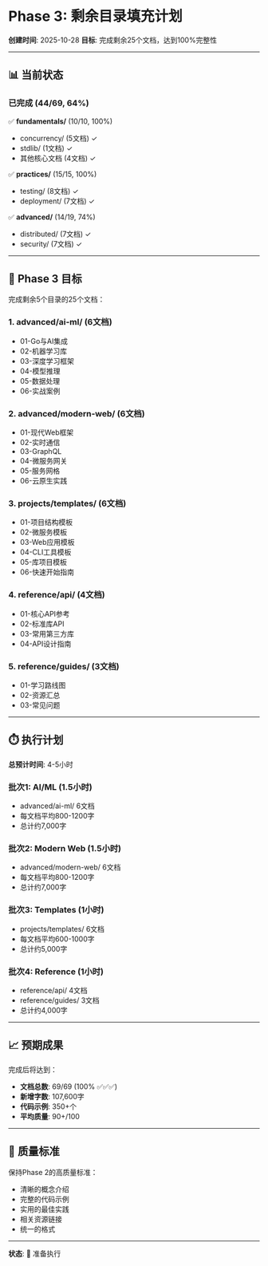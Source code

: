# Phase 3: 剩余目录填充计划

**创建时间**: 2025-10-28
**目标**: 完成剩余25个文档，达到100%完整性

---

## 📊 当前状态

### 已完成 (44/69, 64%)

✅ **fundamentals/** (10/10, 100%)

- concurrency/ (5文档) ✓
- stdlib/ (1文档) ✓
- 其他核心文档 (4文档) ✓

✅ **practices/** (15/15, 100%)

- testing/ (8文档) ✓
- deployment/ (7文档) ✓

✅ **advanced/** (14/19, 74%)

- distributed/ (7文档) ✓
- security/ (7文档) ✓

---

## 🎯 Phase 3 目标

完成剩余5个目录的25个文档：

### 1. advanced/ai-ml/ (6文档)

- 01-Go与AI集成
- 02-机器学习库
- 03-深度学习框架
- 04-模型推理
- 05-数据处理
- 06-实战案例

### 2. advanced/modern-web/ (6文档)

- 01-现代Web框架
- 02-实时通信
- 03-GraphQL
- 04-微服务网关
- 05-服务网格
- 06-云原生实践

### 3. projects/templates/ (6文档)

- 01-项目结构模板
- 02-微服务模板
- 03-Web应用模板
- 04-CLI工具模板
- 05-库项目模板
- 06-快速开始指南

### 4. reference/api/ (4文档)

- 01-核心API参考
- 02-标准库API
- 03-常用第三方库
- 04-API设计指南

### 5. reference/guides/ (3文档)

- 01-学习路线图
- 02-资源汇总
- 03-常见问题

---

## ⏱️ 执行计划

**总预计时间**: 4-5小时

### 批次1: AI/ML (1.5小时)

- advanced/ai-ml/ 6文档
- 每文档平均800-1200字
- 总计约7,000字

### 批次2: Modern Web (1.5小时)

- advanced/modern-web/ 6文档
- 每文档平均800-1200字
- 总计约7,000字

### 批次3: Templates (1小时)

- projects/templates/ 6文档
- 每文档平均600-1000字
- 总计约5,000字

### 批次4: Reference (1小时)

- reference/api/ 4文档
- reference/guides/ 3文档
- 总计约4,000字

---

## 📈 预期成果

完成后将达到：

- **文档总数**: 69/69 (100% ✅✅✅)
- **新增字数**: 107,600字
- **代码示例**: 350+个
- **平均质量**: 90+/100

---

## 🎯 质量标准

保持Phase 2的高质量标准：

- 清晰的概念介绍
- 完整的代码示例
- 实用的最佳实践
- 相关资源链接
- 统一的格式

---

**状态**: 🚀 准备执行
